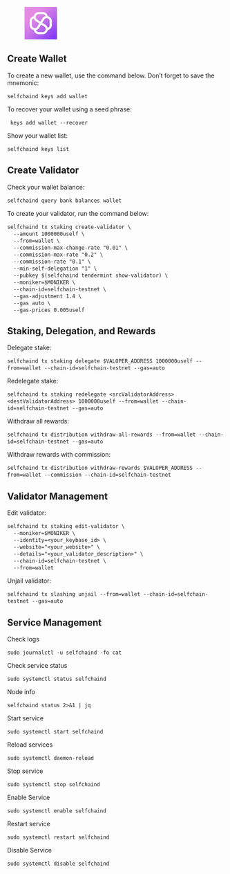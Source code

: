<figure><img src="https://raw.githubusercontent.com/ruangnode/cosmos-images/main/logos/selfchain.png" alt=""><figcaption></figcaption></figure>

## Create Wallet
To create a new wallet, use the command below. Don’t forget to save the mnemonic:
```
selfchaind keys add wallet
```

To recover your wallet using a seed phrase:
```
 keys add wallet --recover
```

Show your wallet list:
```
selfchaind keys list
```


## Create Validator

Check your wallet balance:
```
selfchaind query bank balances wallet
```

To create your validator, run the command below:
```
selfchaind tx staking create-validator \
  --amount 1000000uself \
  --from=wallet \
  --commission-max-change-rate "0.01" \
  --commission-max-rate "0.2" \
  --commission-rate "0.1" \
  --min-self-delegation "1" \
  --pubkey $(selfchaind tendermint show-validator) \
  --moniker=$MONIKER \
  --chain-id=selfchain-testnet \
  --gas-adjustment 1.4 \
  --gas auto \
  --gas-prices 0.005uself
```

## Staking, Delegation, and Rewards
Delegate stake:
```
selfchaind tx staking delegate $VALOPER_ADDRESS 1000000uself --from=wallet --chain-id=selfchain-testnet --gas=auto
```

Redelegate stake:
```
selfchaind tx staking redelegate <srcValidatorAddress> <destValidatorAddress> 1000000uself --from=wallet --chain-id=selfchain-testnet --gas=auto
```

Withdraw all rewards:
```
selfchaind tx distribution withdraw-all-rewards --from=wallet --chain-id=selfchain-testnet --gas=auto
```

Withdraw rewards with commission:
```
selfchaind tx distribution withdraw-rewards $VALOPER_ADDRESS --from=wallet --commission --chain-id=selfchain-testnet
```

## Validator Management
Edit validator:
```
selfchaind tx staking edit-validator \
  --moniker=$MONIKER \
  --identity=<your_keybase_id> \
  --website="<your_website>" \
  --details="<your_validator_description>" \
  --chain-id=selfchain-testnet \
  --from=wallet
```

Unjail validator:
```
selfchaind tx slashing unjail --from=wallet --chain-id=selfchain-testnet --gas=auto
```

## Service Management
Check logs
```
sudo journalctl -u selfchaind -fo cat
```

Check service status
```
sudo systemctl status selfchaind
```

Node info
```
selfchaind status 2>&1 | jq
```

Start service
```
sudo systemctl start selfchaind
```

Reload services
```
sudo systemctl daemon-reload
```

Stop service
```
sudo systemctl stop selfchaind
```

Enable Service
```
sudo systemctl enable selfchaind
```

Restart service
```
sudo systemctl restart selfchaind
```

Disable Service
```
sudo systemctl disable selfchaind
```
